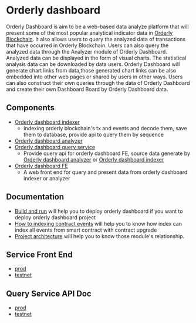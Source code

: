 # Orderly dashboard
Orderly Dashboard is aim to be a web-based data analyze platform that will present some of the most popular analytical indicator data in [Orderly Blockchain](https://explorer.orderly.network). It also allows users to query the analyzed data of transactions that have occurred in Orderly Blockchain. Users can also query the analyzed data through the Analyzer module of Orderly Dashboard. Analyzed  data can be displayed in the form of visual charts. The statistical analysis data can be downloaded by data users. Orderly Dashboard will generate chart links from data,those generated chart links can be also embedded into other web pages or shared by users in other ways. Users can also construct their own queries through the data of Orderly Dashboard and create their own Dashboard Board by Orderly Dashboard data.
## Components
* [Orderly dashboard indexer](./orderly-dashboard-indexer)
  * Indexing orderly blockchain's tx and events and decode them, save them to database, provide api to query them by sequence
* [Orderly dashboard analyzer](./orderly-dashboard-analyzer)
* [Orderly dashboard query service](./orderly-dashboard-query-service)
  * Provide query api for orderly dashboard FE, source data generate by [Orderly dashboard analyzer](./orderly-dashboard-analyzer) or [Orderly dashboard indexer](./orderly-dashboard-indexer)
* [Orderly dashboard FE](./orderly-dashboard-FE)
  * A web front end for query and present data from orderly dashboard indexer or analyzer
## Documentation
- [Build and run](./BUILD_AND_RUN.md) will help you to deploy orderly dashboard if you want to deploy orderly dashboard project
- [How to indexing contract events](./orderly-dashboard-indexer/doc/How-to-indexing-data.md) will help you to know how index can index all events from smart contract with contract upgrade
- [Project architecture](./resources/images/dashboard_architecture.png) will help you to know those module's relationship.

## Service Front End
- [prod](https://orderly-dashboard.orderly.network)
- [testnet](https://dev-orderly-dashboard.orderly.network)

## Query Service API Doc
- [prod](https://orderly-dashboard-query-service.orderly.network/swagger-ui/#/)
- [testnet](https://dev-orderly-dashboard-query-service.orderly.network/swagger-ui/)